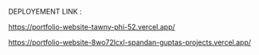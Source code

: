 DEPLOYEMENT LINK : 

https://portfolio-website-tawny-phi-52.vercel.app/

https://portfolio-website-8wo72lcxl-spandan-guptas-projects.vercel.app/
